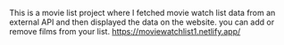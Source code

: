 This is a movie list project where I fetched movie watch list data from an external API and then displayed the data on the website. you can add or remove films from your list.                                                                                                   https://moviewatchlist1.netlify.app/      
 
